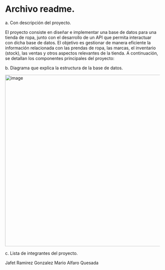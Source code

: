 # Archivo readme.
a. Con descripción del proyecto.

El proyecto consiste en diseñar e implementar una base de datos para una tienda de ropa, junto con el desarrollo de un API que permita interactuar con dicha base de datos. El objetivo es gestionar de manera eficiente la información relacionada con las prendas de ropa, las marcas, el inventario (stock), las ventas y otros aspectos relevantes de la tienda. A continuación, se detallan los componentes principales del proyecto:


b. Diagrama que explica la estructura de la base de datos.

<img width="558" alt="image" src="https://github.com/user-attachments/assets/d01f3daa-492d-48c6-b27d-3961f0d0f663" />


c. Lista de integrantes del proyecto.

Jafet Ramirez Gonzalez 
Mario Alfaro Quesada

